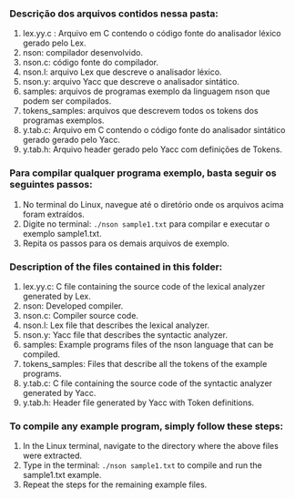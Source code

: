 ### Descrição dos arquivos contidos nessa pasta:

1. lex.yy.c : Arquivo em C contendo o código fonte do analisador léxico gerado pelo Lex.
2. nson: compilador desenvolvido.
3. nson.c: código fonte do compilador.
4. nson.l: arquivo Lex que descreve o analisador léxico.
5. nson.y: arquivo Yacc que descreve o analisador sintático.
6. samples: arquivos de programas exemplo da linguagem nson que podem ser compilados.
7. tokens_samples: arquivos que descrevem todos os tokens dos programas exemplos.
8. y.tab.c: Arquivo em C contendo o código fonte do analisador sintático gerado gerado pelo Yacc.
9. y.tab.h: Arquivo header gerado pelo Yacc com definições de Tokens.

### Para compilar qualquer programa exemplo, basta seguir os seguintes passos:

1. No terminal do Linux, navegue até o diretório onde os arquivos acima foram extraídos.
2. Digite no terminal: `./nson sample1.txt` para compilar e executar o exemplo sample1.txt.
3. Repita os passos para os demais arquivos de exemplo.

### Description of the files contained in this folder:

1. lex.yy.c: C file containing the source code of the lexical analyzer generated by Lex.
2. nson: Developed compiler.
3. nson.c: Compiler source code.
4. nson.l: Lex file that describes the lexical analyzer.
5. nson.y: Yacc file that describes the syntactic analyzer.
6. samples: Example programs files of the nson language that can be compiled.
7. tokens_samples: Files that describe all the tokens of the example programs.
8. y.tab.c: C file containing the source code of the syntactic analyzer generated by Yacc.
9. y.tab.h: Header file generated by Yacc with Token definitions.

### To compile any example program, simply follow these steps:

1. In the Linux terminal, navigate to the directory where the above files were extracted.
2. Type in the terminal: `./nson sample1.txt` to compile and run the sample1.txt example.
3. Repeat the steps for the remaining example files.

